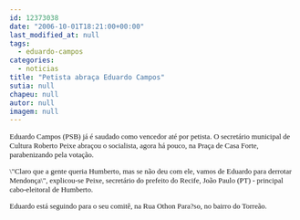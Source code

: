 ```yaml
---
id: 12373038
date: "2006-10-01T18:21:00+00:00"
last_modified_at: null
tags:
  - eduardo-campos
categories:
  - noticias
title: "Petista abraça Eduardo Campos"
sutia: null
chapeu: null
autor: null
imagem: null
---
```

<p><FONT face=Verdana size=2></p>
<p><P>Eduardo Campos (PSB) já é saudado como vencedor até por petista. O secretário municipal de Cultura Roberto Peixe abraçou o socialista, agora há pouco, na Praça de Casa Forte, parabenizando pela votação.</P></FONT><FONT face=Verdana size=2></p>
<p><P>\"Claro que a gente queria Humberto, mas se não deu com ele, vamos de Eduardo para derrotar Mendonça\", explicou-se Peixe, secretário do prefeito do Recife, João Paulo (PT) - principal cabo-eleitoral de Humberto. </P></p>
<p><P>Eduardo&nbsp;está seguindo para o seu comitê, na Rua Othon Para?so, no bairro do Torreão.</P></FONT> </p>
